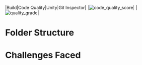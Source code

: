 |Build|Code Quality|Unity|Git Inspector|
      |![code_quality_score](https://www.code-inspector.com/project/21293/score/svg)|
      |![quality_grade](https://www.code-inspector.com/project/21293/status/svg)|

# Folder Structure


















# Challenges Faced
